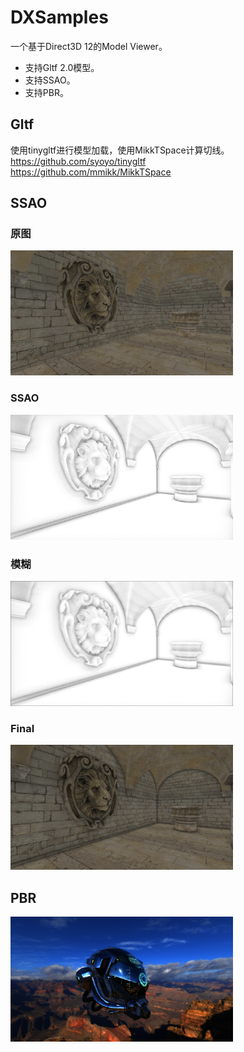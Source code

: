 # DXSamples
一个基于Direct3D 12的Model Viewer。
* 支持Gltf 2.0模型。
* 支持SSAO。
* 支持PBR。
## Gltf
使用tinygltf进行模型加载，使用MikkTSpace计算切线。  
<https://github.com/syoyo/tinygltf>  
<https://github.com/mmikk/MikkTSpace>
## SSAO
### 原图
<img src="images/ssao_before.bmp" height="200">

### SSAO  
<img src="images/ssao.bmp" height="200">

### 模糊  
<img src="images/ssao_blur.bmp" height="200">

### Final  
<img src="images/ssao_after.bmp" height="200">

## PBR
<img src="images/pbribl.bmp" height="200">
